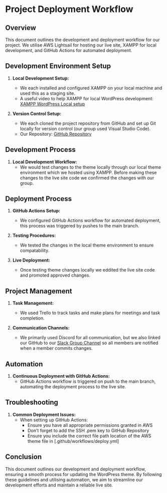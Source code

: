 # Project Deployment Workflow

## Overview
This document outlines the development and deployment workflow for our project. We utilise AWS Lightsail for hosting our live site, XAMPP for local development, and GitHub Actions for automated deployment.

## Development Environment Setup
1. **Local Development Setup:**
   - We each installed and configured XAMPP on your local machine and used this as a staging site. 
   - A useful video to help XAMPP for local WordPress development: [XAMPP WordPress Local setup](https://www.youtube.com/watch?v=XkKadPcPFT4&t=6s&ab_channel=GeekyScript)

2. **Version Control Setup:**
   - We each cloned the project repository from GitHub and set up Git locally for version control (our group used Visual Studio Code). 
   - Our Repository: [GitHub Repository](https://github.com/yourusername/yourrepository)

## Development Process
1. **Local Development Workflow:**
   - We would test changes to the theme locally through our local theme environment which we hosted using XAMPP. Before making these changes to the live site code we confirmed the changes with our group.
   

## Deployment Process
1. **GitHub Actions Setup:**
   - We configured GitHub Actions workflow for automated deployment, this process was triggered by pushes to the main branch.   
   
3. **Testing Procedures:**
   - We tested the changes in the local theme environment to ensure compatability.
   
4. **Live Deployment:**
   - Once testing theme changes locally we eddited the live site code and promoted approved changes.

## Project Management
1. **Task Management:**
   - We used Trello to track tasks and make plans for meetings and task completion.
   
2. **Communication Channels:**
   - We primarily used Discord for all communication, but we also linked our GitHub to our [Slack Group Channel](https://itatjcu.slack.com/archives/G0PC1RR17) so all members are notified when a member commits changes.

## Automation
1. **Continuous Deployment with GitHub Actions:**
   - GitHub Actions workflow is triggered on push to the main branch, automating the deployment process to the live site.
   
## Troubleshooting
1. **Common Deployment Issues:**
   - When setting up GitHub Actions:
     - Ensure you have all appropriate permissions granted in AWS
     - Don't forget to add the SSH .pem key to GitHub Repository 
     - Ensure you include the correct file path location of the AWS theme file in [.github/workflows/deploy.yml]


## Conclusion
This document outlines our development and deployment workflow, ensuring a smooth process for updating the WordPress theme. By following these guidelines and utilising automation, we aim to streamline our development efforts and maintain a reliable live site.
